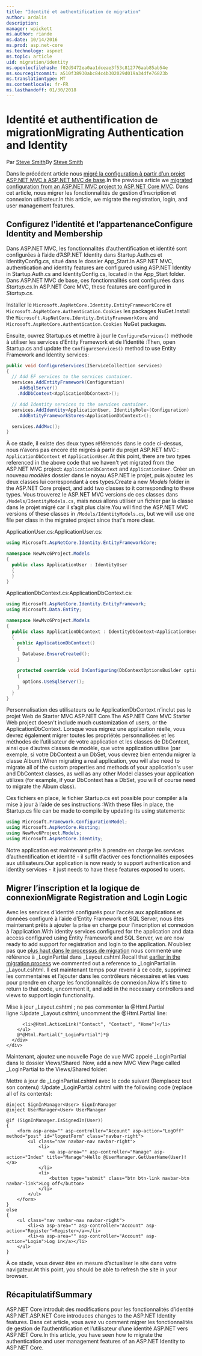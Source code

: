 ```yaml
---
title: "Identité et authentification de migration"
author: ardalis
description: 
manager: wpickett
ms.author: riande
ms.date: 10/14/2016
ms.prod: asp.net-core
ms.technology: aspnet
ms.topic: article
uid: migration/identity
ms.openlocfilehash: f02d9472ea0aa1dceae3f53c812776aab85ab54e
ms.sourcegitcommit: a510f38930abc84c4b302029d019a34dfe76823b
ms.translationtype: MT
ms.contentlocale: fr-FR
ms.lasthandoff: 01/30/2018
---
```

# <a name="migrating-authentication-and-identity"></a><span data-ttu-id="9ffdf-102">Identité et authentification de migration</span><span class="sxs-lookup"><span data-stu-id="9ffdf-102">Migrating Authentication and Identity</span></span>

<a name="migration-identity"></a>

<span data-ttu-id="9ffdf-103">Par [Steve Smith](https://ardalis.com/)</span><span class="sxs-lookup"><span data-stu-id="9ffdf-103">By [Steve Smith](https://ardalis.com/)</span></span>

<span data-ttu-id="9ffdf-104">Dans le précédent article nous [migré la configuration à partir d’un projet ASP.NET MVC à ASP.NET MVC de base](configuration.md).</span><span class="sxs-lookup"><span data-stu-id="9ffdf-104">In the previous article we [migrated configuration from an ASP.NET MVC project to ASP.NET Core MVC](configuration.md).</span></span> <span data-ttu-id="9ffdf-105">Dans cet article, nous migrer les fonctionnalités de gestion d’inscription et connexion utilisateur.</span><span class="sxs-lookup"><span data-stu-id="9ffdf-105">In this article, we migrate the registration, login, and user management features.</span></span>

## <a name="configure-identity-and-membership"></a><span data-ttu-id="9ffdf-106">Configurez l’identité et l’appartenance</span><span class="sxs-lookup"><span data-stu-id="9ffdf-106">Configure Identity and Membership</span></span>

<span data-ttu-id="9ffdf-107">Dans ASP.NET MVC, les fonctionnalités d’authentification et identité sont configurées à l’aide d’ASP.NET Identity dans Startup.Auth.cs et IdentityConfig.cs, situé dans le dossier App_Start.</span><span class="sxs-lookup"><span data-stu-id="9ffdf-107">In ASP.NET MVC, authentication and identity features are configured using ASP.NET Identity in Startup.Auth.cs and IdentityConfig.cs, located in the App_Start folder.</span></span> <span data-ttu-id="9ffdf-108">Dans ASP.NET MVC de base, ces fonctionnalités sont configurées dans *Startup.cs*.</span><span class="sxs-lookup"><span data-stu-id="9ffdf-108">In ASP.NET Core MVC, these features are configured in *Startup.cs*.</span></span>

<span data-ttu-id="9ffdf-109">Installer le `Microsoft.AspNetCore.Identity.EntityFrameworkCore` et `Microsoft.AspNetCore.Authentication.Cookies` les packages NuGet.</span><span class="sxs-lookup"><span data-stu-id="9ffdf-109">Install the `Microsoft.AspNetCore.Identity.EntityFrameworkCore` and `Microsoft.AspNetCore.Authentication.Cookies` NuGet packages.</span></span>

<span data-ttu-id="9ffdf-110">Ensuite, ouvrez Startup.cs et mettre à jour le `ConfigureServices()` méthode à utiliser les services d’Entity Framework et de l’identité :</span><span class="sxs-lookup"><span data-stu-id="9ffdf-110">Then, open Startup.cs and update the `ConfigureServices()` method to use Entity Framework and Identity services:</span></span>

```csharp
public void ConfigureServices(IServiceCollection services)
{
  // Add EF services to the services container.
  services.AddEntityFramework(Configuration)
    .AddSqlServer()
    .AddDbContext<ApplicationDbContext>();

  // Add Identity services to the services container.
  services.AddIdentity<ApplicationUser, IdentityRole>(Configuration)
    .AddEntityFrameworkStores<ApplicationDbContext>();

  services.AddMvc();
}
```

<span data-ttu-id="9ffdf-111">À ce stade, il existe des deux types référencés dans le code ci-dessus, nous n’avons pas encore été migrés à partir du projet ASP.NET MVC : `ApplicationDbContext` et `ApplicationUser`.</span><span class="sxs-lookup"><span data-stu-id="9ffdf-111">At this point, there are two types referenced in the above code that we haven't yet migrated from the ASP.NET MVC project: `ApplicationDbContext` and `ApplicationUser`.</span></span> <span data-ttu-id="9ffdf-112">Créer un nouveau *modèles* dossier dans le noyau ASP.NET le projet, puis ajoutez les deux classes lui correspondant à ces types.</span><span class="sxs-lookup"><span data-stu-id="9ffdf-112">Create a new *Models* folder in the ASP.NET Core project, and add two classes to it corresponding to these types.</span></span> <span data-ttu-id="9ffdf-113">Vous trouverez le ASP.NET MVC versions de ces classes dans `/Models/IdentityModels.cs`, mais nous allons utiliser un fichier par la classe dans le projet migré car il s’agit plus claire.</span><span class="sxs-lookup"><span data-stu-id="9ffdf-113">You will find the ASP.NET MVC versions of these classes in `/Models/IdentityModels.cs`, but we will use one file per class in the migrated project since that's more clear.</span></span>

<span data-ttu-id="9ffdf-114">ApplicationUser.cs:</span><span class="sxs-lookup"><span data-stu-id="9ffdf-114">ApplicationUser.cs:</span></span>

```csharp
using Microsoft.AspNetCore.Identity.EntityFrameworkCore;

namespace NewMvc6Project.Models
{
  public class ApplicationUser : IdentityUser
  {
  }
}
```

<span data-ttu-id="9ffdf-115">ApplicationDbContext.cs:</span><span class="sxs-lookup"><span data-stu-id="9ffdf-115">ApplicationDbContext.cs:</span></span>

```csharp
using Microsoft.AspNetCore.Identity.EntityFramework;
using Microsoft.Data.Entity;

namespace NewMvc6Project.Models
{
  public class ApplicationDbContext : IdentityDbContext<ApplicationUser>
  {
    public ApplicationDbContext()
    {
      Database.EnsureCreated();
    }

    protected override void OnConfiguring(DbContextOptionsBuilder options)
    {
      options.UseSqlServer();
    }
  }
}
```

<span data-ttu-id="9ffdf-116">Personnalisation des utilisateurs ou le ApplicationDbContext n’inclut pas le projet Web de Starter MVC ASP.NET Core.</span><span class="sxs-lookup"><span data-stu-id="9ffdf-116">The ASP.NET Core MVC Starter Web project doesn't include much customization of users, or the ApplicationDbContext.</span></span> <span data-ttu-id="9ffdf-117">Lorsque vous migrez une application réelle, vous devrez également migrer toutes les propriétés personnalisées et les méthodes de l’utilisateur de votre application et les classes de DbContext, ainsi que d’autres classes de modèle, que votre application utilise (par exemple, si votre DbContext a un DbSet<Album>, vous devrez bien entendu migrer la classe Album).</span><span class="sxs-lookup"><span data-stu-id="9ffdf-117">When migrating a real application, you will also need to migrate all of the custom properties and methods of your application's user and DbContext classes, as well as any other Model classes your application utilizes (for example, if your DbContext has a DbSet<Album>, you will of course need to migrate the Album class).</span></span>

<span data-ttu-id="9ffdf-118">Ces fichiers en place, le fichier Startup.cs est possible pour compiler à la mise à jour à l’aide de ses instructions :</span><span class="sxs-lookup"><span data-stu-id="9ffdf-118">With these files in place, the Startup.cs file can be made to compile by updating its using statements:</span></span>

```csharp
using Microsoft.Framework.ConfigurationModel;
using Microsoft.AspNetCore.Hosting;
using NewMvc6Project.Models;
using Microsoft.AspNetCore.Identity;
```

<span data-ttu-id="9ffdf-119">Notre application est maintenant prête à prendre en charge les services d’authentification et identité - il suffit d’activer ces fonctionnalités exposées aux utilisateurs.</span><span class="sxs-lookup"><span data-stu-id="9ffdf-119">Our application is now ready to support authentication and identity services - it just needs to have these features exposed to users.</span></span>

## <a name="migrate-registration-and-login-logic"></a><span data-ttu-id="9ffdf-120">Migrer l’inscription et la logique de connexion</span><span class="sxs-lookup"><span data-stu-id="9ffdf-120">Migrate Registration and Login Logic</span></span>

<span data-ttu-id="9ffdf-121">Avec les services d’identité configurés pour l’accès aux applications et données configuré à l’aide d’Entity Framework et SQL Server, nous êtes maintenant prêts à ajouter la prise en charge pour l’inscription et connexion à l’application.</span><span class="sxs-lookup"><span data-stu-id="9ffdf-121">With identity services configured for the application and data access configured using Entity Framework and SQL Server, we are now ready to add support for registration and login to the application.</span></span> <span data-ttu-id="9ffdf-122">N’oubliez pas que [plus haut dans le processus de migration](mvc.md#migrate-layout-file) nous commenté une référence à _LoginPartial dans _Layout.cshtml.</span><span class="sxs-lookup"><span data-stu-id="9ffdf-122">Recall that [earlier in the migration process](mvc.md#migrate-layout-file) we commented out a reference to _LoginPartial in _Layout.cshtml.</span></span> <span data-ttu-id="9ffdf-123">Il est maintenant temps pour revenir à ce code, supprimez les commentaires et l’ajouter dans les contrôleurs nécessaires et les vues pour prendre en charge les fonctionnalités de connexion.</span><span class="sxs-lookup"><span data-stu-id="9ffdf-123">Now it's time to return to that code, uncomment it, and add in the necessary controllers and views to support login functionality.</span></span>

<span data-ttu-id="9ffdf-124">Mise à jour _Layout.cshtml ; ne pas commenter la @Html.Partial ligne :</span><span class="sxs-lookup"><span data-stu-id="9ffdf-124">Update _Layout.cshtml; uncomment the @Html.Partial line:</span></span>

```cshtml
      <li>@Html.ActionLink("Contact", "Contact", "Home")</li>
    </ul>
    @*@Html.Partial("_LoginPartial")*@
  </div>
</div>
```

<span data-ttu-id="9ffdf-125">Maintenant, ajoutez une nouvelle Page de vue MVC appelé _LoginPartial dans le dossier Views/Shared :</span><span class="sxs-lookup"><span data-stu-id="9ffdf-125">Now, add a new MVC View Page called _LoginPartial to the Views/Shared folder:</span></span>

<span data-ttu-id="9ffdf-126">Mettre à jour de _LoginPartial.cshtml avec le code suivant (Remplacez tout son contenu) :</span><span class="sxs-lookup"><span data-stu-id="9ffdf-126">Update _LoginPartial.cshtml with the following code (replace all of its contents):</span></span>

```cshtml
@inject SignInManager<User> SignInManager
@inject UserManager<User> UserManager

@if (SignInManager.IsSignedIn(User))
{
    <form asp-area="" asp-controller="Account" asp-action="LogOff" method="post" id="logoutForm" class="navbar-right">
        <ul class="nav navbar-nav navbar-right">
            <li>
                <a asp-area="" asp-controller="Manage" asp-action="Index" title="Manage">Hello @UserManager.GetUserName(User)!</a>
            </li>
            <li>
                <button type="submit" class="btn btn-link navbar-btn navbar-link">Log off</button>
            </li>
        </ul>
    </form>
}
else
{
    <ul class="nav navbar-nav navbar-right">
        <li><a asp-area="" asp-controller="Account" asp-action="Register">Register</a></li>
        <li><a asp-area="" asp-controller="Account" asp-action="Login">Log in</a></li>
    </ul>
}
```

<span data-ttu-id="9ffdf-127">À ce stade, vous devez être en mesure d’actualiser le site dans votre navigateur.</span><span class="sxs-lookup"><span data-stu-id="9ffdf-127">At this point, you should be able to refresh the site in your browser.</span></span>

## <a name="summary"></a><span data-ttu-id="9ffdf-128">Récapitulatif</span><span class="sxs-lookup"><span data-stu-id="9ffdf-128">Summary</span></span>

<span data-ttu-id="9ffdf-129">ASP.NET Core introduit des modifications pour les fonctionnalités d’identité ASP.NET.</span><span class="sxs-lookup"><span data-stu-id="9ffdf-129">ASP.NET Core introduces changes to the ASP.NET Identity features.</span></span> <span data-ttu-id="9ffdf-130">Dans cet article, vous avez vu comment migrer les fonctionnalités de gestion de l’authentification et l’utilisateur d’une identité ASP.NET vers ASP.NET Core.</span><span class="sxs-lookup"><span data-stu-id="9ffdf-130">In this article, you have seen how to migrate the authentication and user management features of an ASP.NET Identity to ASP.NET Core.</span></span>
